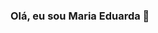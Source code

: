 ### Olá, eu sou Maria Eduarda 👋

<!--
**MariaEduarda202/MariaEduarda202** is a ✨ _special_ ✨ repository because its `README.md` (this file) appears on your GitHub profile.



- 🔭 Atualmente, trabalho como front-end jr em projetos pessoais.
- 🌱 Estou me dedicando em aprender melhor ReactJS
- 📫 Como me achar https://www.linkedin.com/feed/
- 😄 Pronouns: ela/dela

<div align="center">
  <a href="https://github.com/MariaEduarda202">
  <img height="180em" src="https://github-readme-stats.vercel.app/api?username=MariaEduarda202&show_icons=true&theme=dracula&include_all_commits=true&count_private=true"/>
  <img height="180em" src="https://github-readme-stats.vercel.app/api/top-langs/?username=MariaEduarda202&layout=compact&langs_count=7&theme=dracula"/></div>
